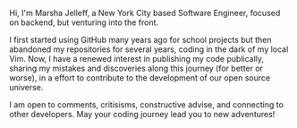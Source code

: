 Hi, I'm Marsha Jelleff, a New York City based Software Engineer, focused on backend, but venturing into the front.

I first started using GitHub many years ago for school projects but then abandoned my repositories for several years, coding in the dark of my local Vim.
Now, I have a renewed interest in publishing my code publically, sharing my mistakes and discoveries along this journey (for better or worse), 
in a effort to contribute to the development of our open source universe.

I am open to comments, critisisms, constructive advise, and connecting to other developers.
May your coding journey lead you to new adventures!

